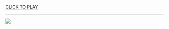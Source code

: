
<a href="https://premium76.site?title=cool_math_games_run_3_youtube&ref=12M">CLICK TO PLAY</a></h3>
<hr>

<a href="https://premium76.site?title=cool_math_games_run_3_youtube&ref=12M"><img src="https://clearcache.store/games.png"></a>


